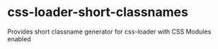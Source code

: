 # css-loader-short-classnames
Provides short classname generator for css-loader with CSS Modules enabled
